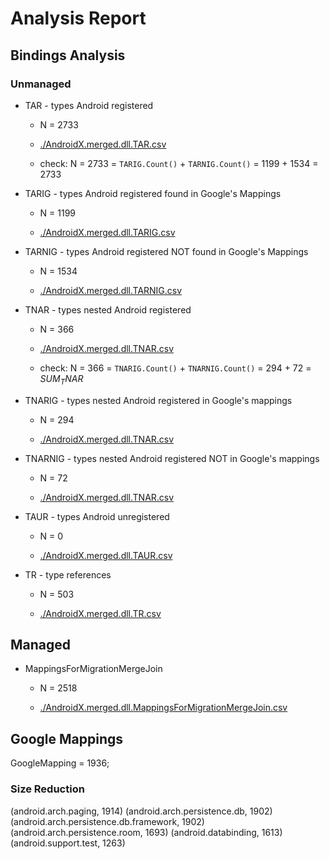# Analysis Report

## Bindings Analysis

### Unmanaged 

*   TAR - types Android registered

    *   N = 2733

    *   [./AndroidX.merged.dll.TAR.csv](./AndroidX.merged.dll.TAR.csv)
    
    *   check: N = 2733 = `TARIG.Count()` + `TARNIG.Count()` = 1199 + 1534 = 2733

*   TARIG - types Android registered found in Google's Mappings

    *   N = 1199

    *   [./AndroidX.merged.dll.TARIG.csv](./AndroidX.merged.dll.TARIG.csv)

*   TARNIG - types Android registered NOT found in Google's Mappings

    *   N = 1534

    *   [./AndroidX.merged.dll.TARNIG.csv](./AndroidX.merged.dll.TARNIG.csv)

*   TNAR - types nested Android registered

    *   N = 366

    *   [./AndroidX.merged.dll.TNAR.csv](./AndroidX.merged.dll.TNAR.csv)
    
    *   check: N = 366 = `TNARIG.Count()` + `TNARNIG.Count()` = 294 + 72 = $SUM_TNAR$

*   TNARIG - types nested Android registered in Google\'s mappings

    *   N = 294

    *   [./AndroidX.merged.dll.TNAR.csv](./AndroidX.merged.dll.TNARIG.csv)
    
*   TNARNIG - types nested Android registered NOT in Google\'s mappings

    *   N = 72

    *   [./AndroidX.merged.dll.TNAR.csv](./AndroidX.merged.dll.TNARNIG.csv)
    
*   TAUR - types Android unregistered 
        
    *   N = 0

    *   [./AndroidX.merged.dll.TAUR.csv](./AndroidX.merged.dll.TAUR.csv)
    
*   TR - type references

    *   N = 503

    *   [./AndroidX.merged.dll.TR.csv](./AndroidX.merged.dll.TR.csv)
    
## Managed 

*   MappingsForMigrationMergeJoin

    *   N = 2518

    *   [./AndroidX.merged.dll.MappingsForMigrationMergeJoin.csv](./AndroidX.merged.dll.MappingsForMigrationMergeJoin.csv)
        
    
## Google Mappings

GoogleMapping = 1936;

### Size Reduction

(android.arch.paging, 1914)
(android.arch.persistence.db, 1902)
(android.arch.persistence.db.framework, 1902)
(android.arch.persistence.room, 1693)
(android.databinding, 1613)
(android.support.test, 1263)


